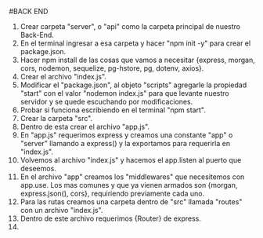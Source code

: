 #BACK END

1. Crear carpeta "server", o "api" como la carpeta principal de nuestro Back-End.
2. En el terminal ingresar a esa carpeta y hacer "npm init -y" para crear el package.json.
3. Hacer npm install de las cosas que vamos a necesitar {express, morgan, cors, nodemon, sequelize, pg-hstore, pg, dotenv, axios}.
4. Crear el archivo "index.js".
5. Modificar el "package.json", al objeto "scripts" agregarle la propiedad "start" con el valor "nodemon index.js" para que levante nuestro servidor y se quede escuchando por modificaciones.
6. Probar si funciona escribiendo en el terminal "npm start".
7. Crear la carpeta "src".
8. Dentro de esta crear el archivo "app.js".
9. En "app.js" requerimos express y creamos una constante "app" o "server" llamando a express() y la exportamos para requerirla en "index.js".
10. Volvemos al archivo "index.js" y hacemos el app.listen al puerto que deseemos.
11. En el archivo "app" creamos los "middlewares" que necesitemos con app.use. Los mas comunes y que ya vienen armados son {morgan, express.json(), cors}, requiriendo previamente cada uno.
12. Para las rutas creamos una carpeta dentro de "src" llamada "routes" con un archivo "index.js".
13. Dentro de este archivo requerimos {Router} de express.
14. 